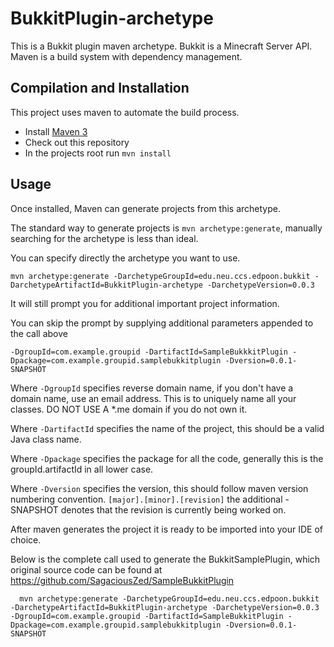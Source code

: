 BukkitPlugin-archetype
===================

This is a Bukkit plugin maven archetype.
Bukkit is a Minecraft Server API.
Maven is a build system with dependency management.

Compilation and Installation
----------------------
This project uses maven to automate the build process.

* Install [Maven 3](http://maven.apache.org/download.html)
* Check out this repository
* In the projects root run `mvn install`

Usage
----------------------

Once installed, Maven can generate projects from this archetype. 

The standard way to generate projects is `mvn archetype:generate`, manually
searching for the archetype is less than ideal.

You can specify directly the archetype you want to use.

    mvn archetype:generate -DarchetypeGroupId=edu.neu.ccs.edpoon.bukkit -DarchetypeArtifactId=BukkitPlugin-archetype -DarchetypeVersion=0.0.3

It will still prompt you for additional important project information.

You can skip the prompt by supplying additional parameters appended to the call above

    -DgroupId=com.example.groupid -DartifactId=SampleBukkkitPlugin -Dpackage=com.example.groupid.samplebukkitplugin -Dversion=0.0.1-SNAPSHOT

Where `-DgroupId` specifies reverse domain name, if you don't have a domain 
name, use an email address. This is to uniquely name all your classes. 
DO NOT USE A *.me domain if you do not own it.

Where `-DartifactId` specifies the name of the project, this should be a
valid Java class name.

Where `-Dpackage` specifies the package for all the code, generally this is
the groupId.artifactId in all lower case.

Where `-Dversion` specifies the version, this should follow maven version
numbering convention. `[major].[minor].[revision]` the additional -SNAPSHOT
denotes that the revision is currently being worked on.

After maven generates the project it is ready to be imported into your IDE of choice.

Below is the complete call used to generate the BukkitSamplePlugin, which original source code
can be found at https://github.com/SagaciousZed/SampleBukkitPlugin

      mvn archetype:generate -DarchetypeGroupId=edu.neu.ccs.edpoon.bukkit -DarchetypeArtifactId=BukkitPlugin-archetype -DarchetypeVersion=0.0.3 -DgroupId=com.example.groupid -DartifactId=SampleBukkitPlugin -Dpackage=com.example.groupid.samplebukkitplugin -Dversion=0.0.1-SNAPSHOT